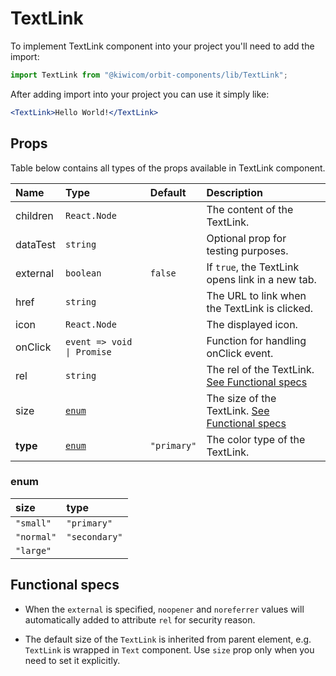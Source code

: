 # TextLink
To implement TextLink component into your project you'll need to add the import:
```jsx
import TextLink from "@kiwicom/orbit-components/lib/TextLink";
```
After adding import into your project you can use it simply like:
```jsx
<TextLink>Hello World!</TextLink>
```
## Props
Table below contains all types of the props available in TextLink component.

| Name          | Type                        | Default         | Description                      |
| :------------ | :-------------------------- | :-------------- | :------------------------------- |
| children      | `React.Node`                |                 | The content of the TextLink.
| dataTest      | `string`                    |                 | Optional prop for testing purposes.
| external      | `boolean`                   | `false`         | If `true`, the TextLink opens link in a new tab.
| href          | `string`                    |                 | The URL to link when the TextLink is clicked.
| icon          | `React.Node`                |                 | The displayed icon.
| onClick       | `event => void \| Promise`  |                 | Function for handling onClick event.
| rel           | `string`                    |                 | The rel of the TextLink. [See Functional specs](#functional-specs)
| size          | [`enum`](#enum)             |                 | The size of the TextLink. [See Functional specs](#functional-specs)
| **type**      | [`enum`](#enum)             | `"primary"`     | The color type of the TextLink.

### enum

| size          | type          |
| :------------ | :------------ |
| `"small"`     | `"primary"`   |
| `"normal"`    | `"secondary"` |
| `"large"`     |

## Functional specs
* When the `external` is specified, `noopener` and `noreferrer` values will automatically added to attribute `rel` for security reason.

* The default size of the `TextLink` is inherited from parent element, e.g. `TextLink` is wrapped in `Text` component. Use `size` prop only when you need to set it explicitly.
